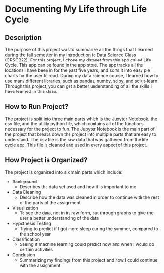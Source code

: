 # Documenting My Life through Life Cycle
## Description
The purpose of this project was to summarize all the things that I learned during the fall semester in my Introduction to Data Science Class (CPSC222).
For this project, I chose my dataset from this app called Life Cycle. This app can be found in the app store. The app tracks all the locations I have
been in for the past five years, and sorts it into easy pie charts for the user to read. During my data science course, I learned how to use many different
libraries, such as pandas, numby, scipy, and scikit-learn. Through this project, you can get a better understanding of all the skills I have learned in this
class.
## How to Run Project?
The project is split into three main parts which is the Jupyter Notebook, the csv file, and the utility python file, which contains all of the functions
necessary for the project to fun. The Jupyter Notebook is the main part of the project that breaks down the project into multiple parts that are easy to 
understand. The csv file is the raw data that was gathered from the life cycle app. This file is cleaned and used in every aspect of this project.
## How Project is Organized?
The project is organized into six main parts which include:
* Background
  * Describes the data set used and how it is important to me
* Data Cleaning
  * Describe how the data was cleaned in order to continue with the rest of the parts of the assignment
* Visualization
  * To see the data, not in its raw form, but through graphs to give the user a better understanding of the data
* Hypothesis Testing
  * Trying to predict if I got more sleep during the summer, compared to the school year
* Classification
  * Seeing if machine learning could predict how and when I would do certain activities
* Conclusion
  * Summarizing my findings from this project and how I could continue with the assignment